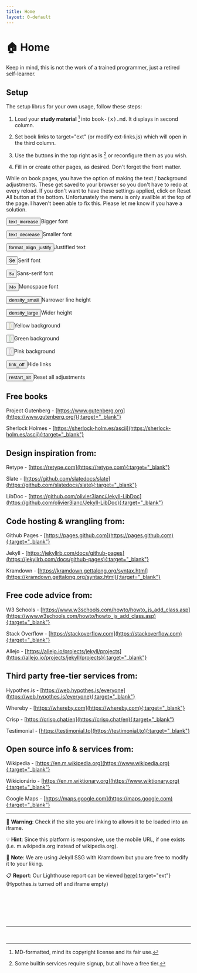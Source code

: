 ```yaml
---
title: Home
layout: 0-default
---
```


<style>
#col2-body span.icon {position: relative; top: 7px;}
    </style>

# <span class="emoji">🏠</span> Home

Keep in mind, this is not the work of a trained programmer, just a retired self-learner.

## Setup

The setup librus for your own usage, follow these steps:

1. Load your **study material** [^1] into <kbd>book-(x).md</kbd>. It displays in second column. 

2. Set book links to target="ext" (or modify ext-links.js) which will open in the third column.

3. Use the buttons in the top right as is [^2] or reconfigure them as you wish.

4. Fill in or create other pages, as desired. Don't forget the front matter.

While on book pages, you have the option of making the text / background adjustments. These get saved to your browser so you don't have to redo at every reload. If you don't want to have these settings applied, click on Reset All button at the bottom. Unfortunately the menu is only availble at the top of the page. I haven't been able to fix this. Please let me know if you have a solution. 

<div class="p-adjust">
<p><button class="tools"><span class="icon">text_increase</span></button>Bigger font</p>
 <p><button class="tools"><span class="icon">text_decrease</span></button>Smaller font</p>
 <p><button class="tools"><span class="icon">format_align_justify</span></button>Justified text</p>
 <p><button class="tools"><span
          style="font-family: 'Inter', serif;">Se</span></button>Serif font</p>
 <p><button class="tools"><span
          style="font-family: 'Georgia', serif;">Sa</span></button>Sans-serif font</p>
 <p><button class="tools"><span
          style="font-family: 'Roboto Mono', serif;">Mo</span></button>Monospace font</p>
 <p><button class="tools"><span class="icon">density_small</span></button>Narrower line height</p>
 <p><button class="tools"><span class="icon">density_large</span></button>Wider height</p>
 <p> <button class="tools" title="Yellow background"><span class="icon"
          style="border-radius: 50%; background-color: #fffce4; border: 1px solid #59595980;">&nbsp;</span></button>Yellow background</p>
  <p>    <button class="tools" title="Green background"><span class="icon"
          style="border-radius: 50%; background-color: #e8fce4; border: 1px solid #59595980;">&nbsp;</span></button>Green background</p>
   <p>   <button class="tools" title="Pink background"><span class="icon"
          style="border-radius: 50%; background-color: #fff4fc; border: 1px solid #59595980;">&nbsp;</span></button>Pink background</p>
  <p><button class="tools"><span class="icon">link_off</span></button>Hide links</p>

 <p><button class="tools"><span class="icon">restart_alt</span></button>Reset all adjustments</p>
 </div>

## Free books

Project Gutenberg - [https://www.gutenberg.org](https://www.gutenberg.org/){:target="_blank"}

Sherlock Holmes - [https://sherlock-holm.es/ascii](https://sherlock-holm.es/ascii){:target="_blank"}

## Design inspiration from: 

Retype - [https://retype.com](https://retype.com){:target="_blank"}

Slate - [https://github.com/slatedocs/slate](https://github.com/slatedocs/slate){:target="_blank"}

LibDoc - [https://github.com/olivier3lanc/Jekyll-LibDoc](https://github.com/olivier3lanc/Jekyll-LibDoc){:target="_blank"}

## Code hosting & wrangling from: 

Github Pages - [https://pages.github.com](https://pages.github.com){:target="_blank"} 

Jekyll - [https://jekyllrb.com/docs/github-pages](https://jekyllrb.com/docs/github-pages){:target="_blank"} 

Kramdown - [https://kramdown.gettalong.org/syntax.html](https://kramdown.gettalong.org/syntax.html){:target="_blank"}

## Free code advice from: 

W3 Schools - [https://www.w3schools.com/howto/howto_js_add_class.asp](https://www.w3schools.com/howto/howto_js_add_class.asp){:target="_blank"} 

Stack Overflow - [https://stackoverflow.com](https://stackoverflow.com){:target="_blank"} 

Allejo - [https://allejo.io/projects/jekyll/projects](https://allejo.io/projects/jekyll/projects){:target="_blank"}

## Third party free-tier services from: 

Hypothes.is - [https://web.hypothes.is/everyone](https://web.hypothes.is/everyone){:target="_blank"} 

Whereby - [https://whereby.com](https://whereby.com){:target="_blank"} 

Crisp - [https://crisp.chat/en](https://crisp.chat/en){:target="_blank"} 

Testimonial - [https://testimonial.to](https://testimonial.to){:target="_blank"} 

## Open source info & services from: 

Wikipedia - [https://en.m.wikipedia.org](https://www.wikipedia.org){:target="_blank"} 

Wikicionário - [https://en.m.wiktionary.org](https://www.wiktionary.org){:target="_blank"} 

Google Maps - [https://maps.google.com](https://maps.google.com){:target="_blank"}

---

🚨 **Warning**: Check if the site you are linking to allows it to be loaded into an iframe.

💡 **Hint**: Since this platform is responsive, use the mobile URL, if one exists (i.e. m.wikipedia.org instead of wikipedia.org).

📝 **Note**: We are using Jekyll SSG with Kramdown but you are free to modify it to your liking.

📋 **Report**: Our Lighthouse report can be viewed [here](./lighthouse.html){:target="ext"} (Hypothes.is turned off and iframe empty)

<p>&nbsp;</p>
<p>&nbsp;</p>
<p>&nbsp;</p>

---

[^1]: MD-formatted, mind its copyright license and its fair use.

[^2]: Some builtin services require signup, but all have a free tier.

<br>

